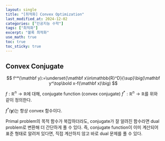 ```yaml
---
layout: single
title: "[최적화] Convex Optimization"
last_modified_at: 2024-12-02
categories: ["인공지능 수학"]
tags: ["최적화"]
excerpt: "볼록 최적화"
use_math: true
toc: true
toc_sticky: true
---
```


## Convex Conjugate

$$
f^*(\mathbf y):=\underset{\mathbf x\in\mathbb{R}^D}{\sup}\big(\mathbf y^\top\bold x-f(\mathbf x)\big)
$$

$f:\mathbb{R}^n\to\mathbb{R}$에 대해, conjugate function (convex conjugate) $f^*:\mathbb{R}^n\to\mathbb{R}$를 위와 같이 정의한다.

$f^*(\mathbf y)$는 항상 convex 함수이다.

Primal problem의 목적 함수가 복잡하더라도, conjugate가 잘 알려진 함수라면 dual problem로 변환해 더 간단하게 풀 수 있다. 즉, conjugate function이 이미 계산되어 표준 형태로 알려져 있다면, 직접 계산하지 않고 바로 dual 문제를 풀 수 있다.
